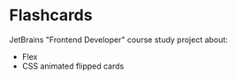 # Flashcards

JetBrains "Frontend Developer" course study project about:

-   Flex
-   CSS animated flipped cards

